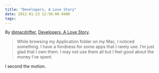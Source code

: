 ```yaml
---
title: "Developers, A Love Story"
date: 2012-01-23 12:58:00-0400
tags: 
---
```


By [@macdrifter](https://twitter.com/#!/macdrifter), [Developers, A Love Story](http://www.macdrifter.com/2012/01/developers-a-love-story/#fn:1).

> While browsing my Application folder on my Mac, I noticed something. I have a fondness for some apps that I rarely use. I’m just glad that I own them. I may not use them all but I feel good about the money I’ve spent.

I second the motion.
